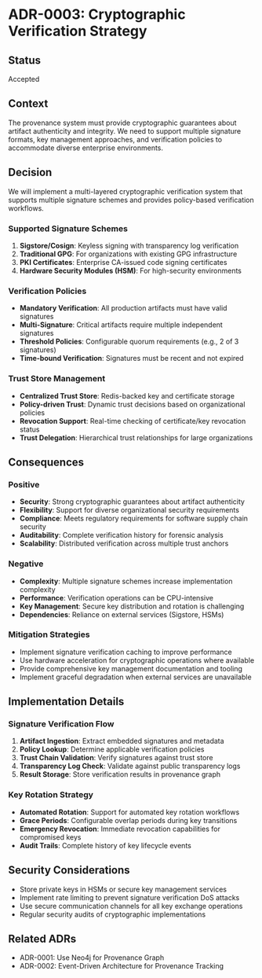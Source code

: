# ADR-0003: Cryptographic Verification Strategy

## Status
Accepted

## Context
The provenance system must provide cryptographic guarantees about artifact authenticity and integrity. We need to support multiple signature formats, key management approaches, and verification policies to accommodate diverse enterprise environments.

## Decision
We will implement a multi-layered cryptographic verification system that supports multiple signature schemes and provides policy-based verification workflows.

### Supported Signature Schemes
1. **Sigstore/Cosign**: Keyless signing with transparency log verification
2. **Traditional GPG**: For organizations with existing GPG infrastructure
3. **PKI Certificates**: Enterprise CA-issued code signing certificates
4. **Hardware Security Modules (HSM)**: For high-security environments

### Verification Policies
- **Mandatory Verification**: All production artifacts must have valid signatures
- **Multi-Signature**: Critical artifacts require multiple independent signatures
- **Threshold Policies**: Configurable quorum requirements (e.g., 2 of 3 signatures)
- **Time-bound Verification**: Signatures must be recent and not expired

### Trust Store Management
- **Centralized Trust Store**: Redis-backed key and certificate storage
- **Policy-driven Trust**: Dynamic trust decisions based on organizational policies
- **Revocation Support**: Real-time checking of certificate/key revocation status
- **Trust Delegation**: Hierarchical trust relationships for large organizations

## Consequences

### Positive
- **Security**: Strong cryptographic guarantees about artifact authenticity
- **Flexibility**: Support for diverse organizational security requirements
- **Compliance**: Meets regulatory requirements for software supply chain security
- **Auditability**: Complete verification history for forensic analysis
- **Scalability**: Distributed verification across multiple trust anchors

### Negative
- **Complexity**: Multiple signature schemes increase implementation complexity
- **Performance**: Verification operations can be CPU-intensive
- **Key Management**: Secure key distribution and rotation is challenging
- **Dependencies**: Reliance on external services (Sigstore, HSMs)

### Mitigation Strategies
- Implement signature verification caching to improve performance
- Use hardware acceleration for cryptographic operations where available
- Provide comprehensive key management documentation and tooling
- Implement graceful degradation when external services are unavailable

## Implementation Details

### Signature Verification Flow
1. **Artifact Ingestion**: Extract embedded signatures and metadata
2. **Policy Lookup**: Determine applicable verification policies
3. **Trust Chain Validation**: Verify signatures against trust store
4. **Transparency Log Check**: Validate against public transparency logs
5. **Result Storage**: Store verification results in provenance graph

### Key Rotation Strategy
- **Automated Rotation**: Support for automated key rotation workflows
- **Grace Periods**: Configurable overlap periods during key transitions
- **Emergency Revocation**: Immediate revocation capabilities for compromised keys
- **Audit Trails**: Complete history of key lifecycle events

## Security Considerations
- Store private keys in HSMs or secure key management services
- Implement rate limiting to prevent signature verification DoS attacks
- Use secure communication channels for all key exchange operations
- Regular security audits of cryptographic implementations

## Related ADRs
- ADR-0001: Use Neo4j for Provenance Graph
- ADR-0002: Event-Driven Architecture for Provenance Tracking